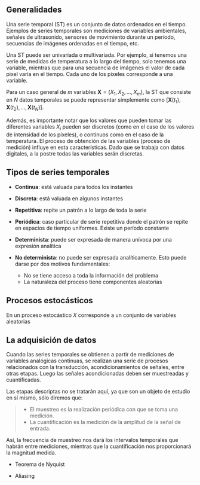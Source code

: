 
## Generalidades

Una serie temporal (ST) es un conjunto de datos ordenados en el tiempo. Ejemplos de series temporales son mediciones de variables ambientales, señales de ultrasonido, sensores de movimiento durante un período, secuencias de imágenes ordenadas en el tiempo, etc.

Una ST puede ser univariada o multivariada. Por ejemplo, si tenemos una serie de medidas de temperatura a lo largo del tiempo, solo tenemos una variable, mientras que para una secuencia de imágenes el valor de cada pixel varía en el tiempo. Cada uno de los pixeles corresponde a una variable. 

Para un caso general de $m$ variables $\pmb{X} = (X_1, X_2, ..., X_m)$, la ST que consiste en $N$ datos temporales se puede representar simplemente como $\left[\pmb{X}(t_1), \pmb{X}(t_2),..., \pmb{X}(t_N)\right]$.

Además, es importante notar que los valores que pueden tomar las diferentes variables $X_i$ pueden ser discretos (como en el caso de los valores de intensidad de los píxeles), o continuos como en el caso de la temperatura. El proceso de obtención de las variables (proceso de medición) influye en esta características. Dado que se trabaja con datos digitales, a la postre todas las variables serán discretas.
 
## Tipos de series temporales

- __Continua__: está valuada para todos los instantes 
- __Discreta__: está valuada en algunos instantes
- __Repetitiva__: repite un patrón a lo largo de toda la serie
- __Periódica__: caso particular de serie repetitiva donde el patrón se repite en espacios de tiempo uniformes. Existe un período constante
- __Determinista__: puede ser expresada de manera unívoca por una expresión analítica
- __No determinista__: no puede ser expresada analíticamente. Esto puede darse por dos motivos fundamentales:
    
    - No se tiene acceso a toda la información del problema
    - La naturaleza del proceso tiene componentes aleatorias

## Procesos estocásticos

En un proceso estocástico $X$ corresponde a un conjunto de variables aleatorias

## La adquisición de datos

Cuando las series temporales se obtienen a partir de mediciones de variables analógicas continuas, se realizan una serie de procesos relacionados con la transducción, acondicionamientos de señales, entre otras etapas. Luego las señales acondicionadas deben ser muestreadas y cuantificadas.

Las etapas descriptas no se tratarán aquí, ya que son un objeto de estudio en sí mismo, sólo diremos que:

> * El muestreo es la realización periódica con que se toma una medición.
> * La cuantificación es la medición de la amplitud de la señal de entrada. 

Así, la frecuencia de muestreo nos dará los intervalos temporales que habrán entre mediciones, mientras que la cuantificación nos proporcionará la magnitud medida.

* Teorema de Nyquist

* Aliasing